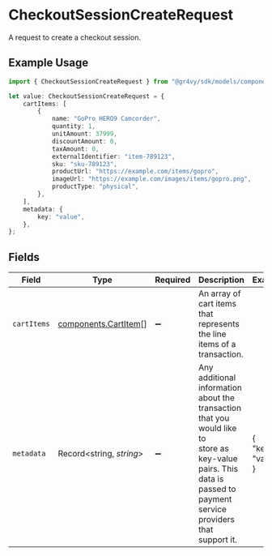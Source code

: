# CheckoutSessionCreateRequest

A request to create a checkout session.

## Example Usage

```typescript
import { CheckoutSessionCreateRequest } from "@gr4vy/sdk/models/components";

let value: CheckoutSessionCreateRequest = {
    cartItems: [
        {
            name: "GoPro HERO9 Camcorder",
            quantity: 1,
            unitAmount: 37999,
            discountAmount: 0,
            taxAmount: 0,
            externalIdentifier: "item-789123",
            sku: "sku-789123",
            productUrl: "https://example.com/items/gopro",
            imageUrl: "https://example.com/images/items/gopro.png",
            productType: "physical",
        },
    ],
    metadata: {
        key: "value",
    },
};
```

## Fields

| Field                                                                                                                                                               | Type                                                                                                                                                                | Required                                                                                                                                                            | Description                                                                                                                                                         | Example                                                                                                                                                             |
| ------------------------------------------------------------------------------------------------------------------------------------------------------------------- | ------------------------------------------------------------------------------------------------------------------------------------------------------------------- | ------------------------------------------------------------------------------------------------------------------------------------------------------------------- | ------------------------------------------------------------------------------------------------------------------------------------------------------------------- | ------------------------------------------------------------------------------------------------------------------------------------------------------------------- |
| `cartItems`                                                                                                                                                         | [components.CartItem](../../models/components/cartitem.md)[]                                                                                                        | :heavy_minus_sign:                                                                                                                                                  | An array of cart items that represents the line items of a transaction.                                                                                             |                                                                                                                                                                     |
| `metadata`                                                                                                                                                          | Record<string, *string*>                                                                                                                                            | :heavy_minus_sign:                                                                                                                                                  | Any additional information about the transaction that you would like to<br/>store as key-value pairs. This data is passed to payment service<br/>providers that support it. | {<br/>"key": "value"<br/>}                                                                                                                                          |